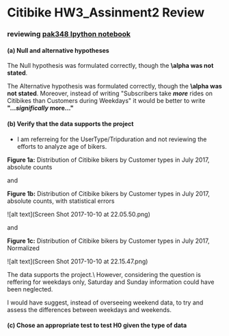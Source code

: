 # Citibike HW3_Assinment2 Review
### reviewing [pak348 Ipython notebook](https://raw.githubusercontent.com/danachermesh/PUI2017_pak348/master/HW3_pak348/Homework_3_Assignment_2_pak348.ipynb)

#### (a) Null and alternative hypotheses
The Null hypothesis was formulated correctly, though the **\alpha was not stated**.

The Alternative hypothesis was formulated correctly, though the **\alpha was not stated**. Moreover, instead of writing "Subscribers take **_more_** rides on Citibikes than Customers during Weekdays" it would be better to write **"..._significally_ more..."**

#### (b) Verify that the data supports the project

* I am referreing for the UserType/Tripduration and not reviewing the efforts to analyze age of bikers. 

**Figure 1a:** Distribution of Citibike bikers by Customer types in July 2017, absolute counts

and

**Figure 1b:** Distribution of Citibike bikers by Customer types in July 2017, absolute counts, with statistical errors

![alt text](Screen Shot 2017-10-10 at 22.05.50.png)

and

**Figure 1c:** Distribution of Citibike bikers by Customer types in July 2017, Normalized

![alt text](Screen Shot 2017-10-10 at 22.15.47.png)

The data supports the project.\ 
However, considering the question is reffering for weekdays only, Saturday and Sunday information could have been neglected.

I would have suggest, instead of overseeing weekend data, to try and assess the differences between weekdays and weekends.

#### (c) Chose an appropriate test to test H0 given the type of data

